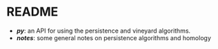 # README

* ***py***: an API for using the persistence and vineyard algorithms.
* ***notes***: some general notes on persistence algorithms and homology
